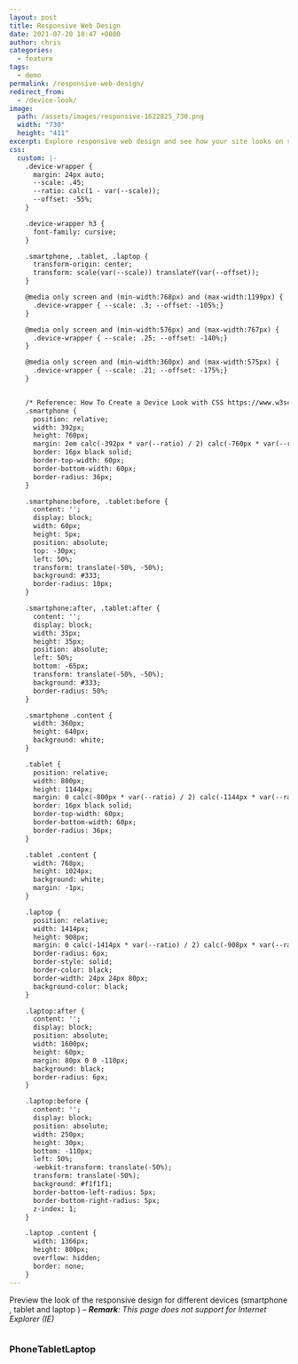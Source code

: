 ```yaml
---
layout: post
title: Responsive Web Design
date: 2021-07-20 10:47 +0800
author: chris
categories:
  - feature
tags:
  - demo
permalink: /responsive-web-design/
redirect_from:
  - /device-look/
image:
  path: /assets/images/responsive-1622825_730.png
  width: "730"
  height: "411"
excerpt: Explore responsive web design and see how your site looks on smartphones, tablets, and laptops for an optimal user experience.
css:
  custom: |-
    .device-wrapper {
      margin: 24px auto;
      --scale: .45;
      --ratio: calc(1 - var(--scale));
      --offset: -55%;
    }

    .device-wrapper h3 {
      font-family: cursive;
    }

    .smartphone, .tablet, .laptop {
      transform-origin: center;
      transform: scale(var(--scale)) translateY(var(--offset));
    }

    @media only screen and (min-width:768px) and (max-width:1199px) {
      .device-wrapper { --scale: .3; --offset: -105%;}
    }

    @media only screen and (min-width:576px) and (max-width:767px) {
      .device-wrapper { --scale: .25; --offset: -140%;}
    }

    @media only screen and (min-width:360px) and (max-width:575px) {
      .device-wrapper { --scale: .21; --offset: -175%;}
    }


    /* Reference: How To Create a Device Look with CSS https://www.w3schools.com/howto/howto_css_devices.asp */
    .smartphone {
      position: relative;
      width: 392px;
      height: 760px;
      margin: 2em calc(-392px * var(--ratio) / 2) calc(-760px * var(--ratio));
      border: 16px black solid;
      border-top-width: 60px;
      border-bottom-width: 60px;
      border-radius: 36px;
    }

    .smartphone:before, .tablet:before {
      content: '';
      display: block;
      width: 60px;
      height: 5px;
      position: absolute;
      top: -30px;
      left: 50%;
      transform: translate(-50%, -50%);
      background: #333;
      border-radius: 10px;
    }

    .smartphone:after, .tablet:after {
      content: '';
      display: block;
      width: 35px;
      height: 35px;
      position: absolute;
      left: 50%;
      bottom: -65px;
      transform: translate(-50%, -50%);
      background: #333;
      border-radius: 50%;
    }

    .smartphone .content {
      width: 360px;
      height: 640px;
      background: white;
    }

    .tablet {
      position: relative;
      width: 800px;
      height: 1144px;
      margin: 0 calc(-800px * var(--ratio) / 2) calc(-1144px * var(--ratio));
      border: 16px black solid;
      border-top-width: 60px;
      border-bottom-width: 60px;
      border-radius: 36px;
    }

    .tablet .content {
      width: 768px;
      height: 1024px;
      background: white;
      margin: -1px;
    }

    .laptop {
      position: relative;
      width: 1414px;
      height: 908px;
      margin: 0 calc(-1414px * var(--ratio) / 2) calc(-908px * var(--ratio) + 1em);
      border-radius: 6px;
      border-style: solid;
      border-color: black;
      border-width: 24px 24px 80px;
      background-color: black;
    }

    .laptop:after {
      content: '';
      display: block;
      position: absolute;
      width: 1600px;
      height: 60px;
      margin: 80px 0 0 -110px;
      background: black;
      border-radius: 6px;
    }

    .laptop:before {
      content: '';
      display: block;
      position: absolute;
      width: 250px;
      height: 30px;
      bottom: -110px;
      left: 50%;
      -webkit-transform: translate(-50%);
      transform: translate(-50%);
      background: #f1f1f1;
      border-bottom-left-radius: 5px;
      border-bottom-right-radius: 5px;
      z-index: 1;
    }

    .laptop .content {
      width: 1366px;
      height: 800px;
      overflow: hidden;
      border: none;
    }
---
```


Preview the look of the responsive design for different devices (smartphone <i class="fas fa-mobile-alt"></i> , tablet <i class="fas fa-tablet-alt"></i> and laptop <i class="fas fa-laptop"></i>) &ndash; _**Remark**: This page does not support for Internet Explorer (IE)_

<div style="display:flex;flex-wrap:wrap;">

  <div class="device-wrapper">
    <div class="smartphone">
      <div class="content">
        <amp-iframe
          width="360"
          height="640"
          layout="responsive"
          sandbox="allow-scripts"
          frameborder="0"
          src="/amp-affiliately-jekyll-theme/device-preview/"
        >
        </amp-iframe>
      </div>
    </div>
    <h3 class="text-center">Phone</h3>
  </div>

  <div class="device-wrapper">
    <div class="tablet">
      <div class="content">
        <amp-iframe
          width="768"
          height="1024"
          layout="responsive"
          sandbox="allow-scripts"
          frameborder="0"
          src="/amp-affiliately-jekyll-theme/device-preview/"
        >
        </amp-iframe>
      </div>
    </div>
    <h3 class="text-center">Tablet</h3>
  </div>

  <div class="device-wrapper">
    <div class="laptop">
      <div class="content">
        <amp-iframe
          width="1366"
          height="800"
          layout="responsive"
          sandbox="allow-scripts"
          frameborder="0"
          src="/amp-affiliately-jekyll-theme/device-preview/"
        >
        </amp-iframe>
      </div>
    </div>
    <h3 class="text-center">Laptop</h3>
  </div>

</div>
